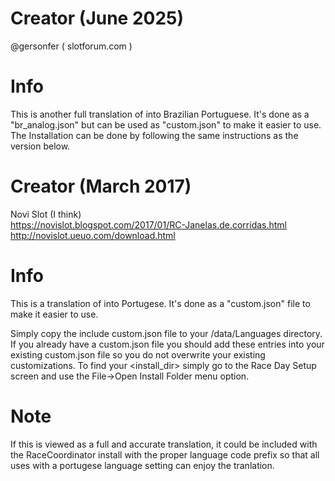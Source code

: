# Creator (June 2025)
@gersonfer ( slotforum.com )

# Info
This is another full translation of into Brazilian Portuguese. It's done as a "br_analog.json" but can be used as "custom.json" to make it easier to use. The Installation can be done by following the same instructions as the version below. 

# Creator (March 2017)
Novi Slot (I think)  
https://novislot.blogspot.com/2017/01/RC-Janelas.de.corridas.html  
http://novislot.ueuo.com/download.html  

# Info
This is a translation of into Portugese.  It's done as a "custom.json" file to make it easier to use.  

Simply copy the include custom.json file to your /data/Languages directory. If you already have a custom.json file you should add these entries into your existing custom.json file so you do not overwrite your existing customizations.
To find your <install_dir> simply go to the Race Day Setup screen and use the File->Open Install Folder menu option.

# Note
If this is viewed as a full and accurate translation, it could be included with the RaceCoordinator install with the proper language code prefix so that all uses with a portugese language setting can enjoy the tranlation.
